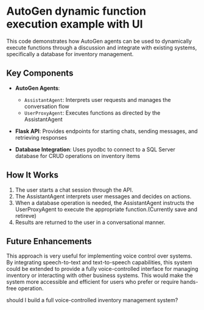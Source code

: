 # AutoGen dynamic function execution example with UI 

This code demonstrates how AutoGen agents can be used to dynamically execute functions through a discussion and integrate with existing systems, specifically a database for inventory management.


## Key Components

- **AutoGen Agents**: 
  - `AssistantAgent`: Interprets user requests and manages the conversation flow
  - `UserProxyAgent`: Executes functions as directed by the AssistantAgent

- **Flask API**: Provides endpoints for starting chats, sending messages, and retrieving responses

- **Database Integration**: Uses pyodbc to connect to a SQL Server database for CRUD operations on inventory items


## How It Works

1. The user starts a chat session through the API.
2. The AssistantAgent interprets user messages and decides on actions.
3. When a database operation is needed, the AssistantAgent instructs the UserProxyAgent to execute the appropriate function.(Currently save and retireve)
4. Results are returned to the user in a conversational manner.


## Future Enhancements

This approach is very useful for implementing voice control over systems. By integrating speech-to-text and text-to-speech capabilities, this system could be extended to provide a fully voice-controlled interface for managing inventory or interacting with other business systems. This would make the system more accessible and efficient for users who prefer or require hands-free operation.


should I build a full voice-controlled inventory management system?

